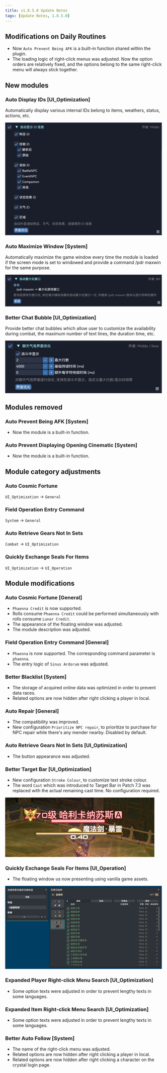 ```yaml
---
title: v1.8.5.0 Update Notes
tags: [Update Notes, 1.8.5.0]
---
```


## Modifications on Daily Routines

- Now `Auto Prevent Being AFK` is a built-in function shared within the plugin.
- The loading logic of right-click menus was adjusted. Now the option orders are relatively fixed, and the options belong to the same right-click menu will always stick together.

## New modules

### Auto Display IDs [UI_Optimization]

Automatically display various internal IDs belong to items, weathers, status, actions, etc.

![AutoDisplayIDInfomation](/assets/Changelog/1.8.5.0/AutoDisplayIDInfomation.png)

### Auto Maximize Window [System]

Automatically maximize the game window every time the module is loaded if the screen mode is set to windowed and provide a command /pdr maxwin for the same purpose.

![AutoMaximiseWindow](/assets/Changelog/1.8.5.0/AutoMaximiseWindow.png)

### Better Chat Bubble [UI_Optimization]

Provide better chat bubbles which allow user to customize the availability during combat, the maximum number of text lines, the duration time, etc.

![OptimizedChatBubble](/assets/Changelog/1.8.5.0/OptimizedChatBubble.png)

## Modules removed

### Auto Prevent Being AFK [System]

- Now the module is a built-in function.

### Auto Prevent Displaying Opening Cinematic [System]

- Now the module is a built-in function.

## Module category adjustments

### Auto Cosmic Fortune

`UI_Optimization` → `General`

### Field Operation Entry Command

`System` → `General`

### Auto Retrieve Gears Not In Sets

`Combat` → `UI_Optimization`

### Quickly Exchange Seals For Items

`UI_Optimization` → `UI_Operation`

## Module modifications

### Auto Cosmic Fortune [General]

- `Phaenna Credit` is now supported.
- Rolls consume `Phaenna Credit` could be performed simultaneously with rolls consume `Lunar Credit`.
- The appearance of the floating window was adjusted.
- The module description was adjusted.

### Field Operation Entry Command [General]

- `Phaenna` is now supported. The corresponding command parameter is `phaenna`.
- The entry logic of `Sinus Ardorum` was adjusted.

### Better Blacklist [System]

- The storage of acquired online data was optimized in order to prevent data races.
- Related options are now hidden after right clicking a player in local.

### Auto Repair [General]

- The compatibility was improved.
- New configuration `Prioritize NPC repair`, to prioritize to purchase for NPC repair while there's any mender nearby. Disabled by default.

### Auto Retrieve Gears Not In Sets [UI_Optimization]

- The button appearance was adjusted.

### Better Target Bar [UI_Optimization]

- New configuration `Stroke Colour`, to customize text stroke colour.
- The word `Cast` which was introduced to Target Bar in Patch 7.3 was replaced with the actual remaining cast time. No configuration required.

![OptimizedTargetInfo-UI](/assets/Changelog/1.8.5.0/OptimizedTargetInfo-UI.png)

### Quickly Exchange Seals For Items [UI_Operation]

- The floating window us now presenting using vanilla game assets.

![FastGrandCompanyExchange-Overlay](/assets/Changelog/1.8.5.0/FastGrandCompanyExchange-Overlay.png)

### Expanded Player Right-click Menu Search [UI_Optimization]

- Some option texts were adjusted in order to prevent lengthy texts in some languages.

### Expanded Item Right-click Menu Search [UI_Optimization]

- Some option texts were adjusted in order to prevent lengthy texts in some languages.

### Better Auto Follow [System]

- The name of the right-click menu was adjusted.
- Related options are now hidden after right clicking a player in local.
- Related options are now hidden after right clicking a character on the crystal login page.